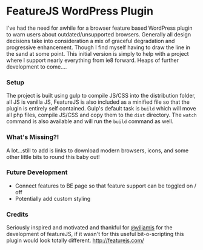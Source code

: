 # FeatureJS WordPress Plugin
I've had the need for awhile for a browser feature based WordPress plugin to warn users about outdated/unsupported browsers. Generally all design decisions take into consideration a mix of graceful degradation and progressive enhancement. Though I find myself having to draw the line in the sand at some point. This initial version is simply to help with a project where I support nearly everything from ie8 forward. Heaps of further development to come....

### Setup
The project is built using gulp to compile JS/CSS into the distribution folder, all JS is vanilla JS, FeatureJS is also included as a minified file so that the plugin is entirely self contained. Gulp's default task is `build` which will move all php files, compile JS/CSS and copy them to the `dist` directory. The `watch` command is also available and will run the `build` command as well. 

### What's Missing?!
A lot...still to add is links to download modern browsers, icons, and some other little bits to round this baby out!

### Future Development
 - Connect features to BE page so that feature support can be toggled on / off
 - Potentially add custom styling

### Credits
Seriously inspired and motivated and thankful for [@viljamis](https://github.com/viljamis) for the development of featureJS, if it wasn't for this useful bit-o-scripting this plugin would look totally different.
http://featurejs.com/